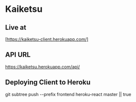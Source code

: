 # Kaiketsu

## Live at
[https://kaiketsu-client.herokuapp.com/]

## API URL
https://kaiketsu.herokuapp.com/api/

## Deploying Client to Heroku
git subtree push --prefix frontend heroku-react master || true

